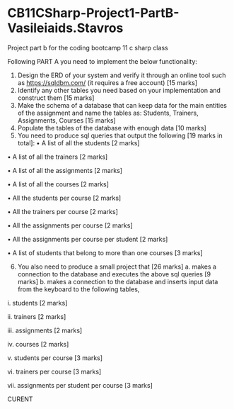# CB11CSharp-Project1-PartB-Vasileiaids.Stavros
Project part b for the coding bootcamp 11 c sharp class

Following PART A you need to implement the below functionality:
1. Design the ERD of your system and verify it through an online tool such as
https://sqldbm.com/ (it requires a free account) [15 marks]
2. Identify any other tables you need based on your implementation and
construct them [15 marks]
3. Make the schema of a database that can keep data for the main entities of
the assignment and name the tables as: Students, Trainers, Assignments,
Courses [15 marks]
4. Populate the tables of the database with enough data [10 marks]
5. You need to produce sql queries that output the following [19 marks in
total]:
• A list of all the students [2 marks]

• A list of all the trainers [2 marks]

• A list of all the assignments [2 marks]

• A list of all the courses [2 marks]

• All the students per course [2 marks]

• All the trainers per course [2 marks]

• All the assignments per course [2 marks]

• All the assignments per course per student [2 marks]

• A list of students that belong to more than one courses [3 marks]

6. You also need to produce a small project that [26 marks]
a. makes a connection to the database and executes the above sql
queries [9 marks]
b. makes a connection to the database and inserts input data from the
keyboard to the following tables,

i. students [2 marks]

ii. trainers [2 marks]

iii. assignments [2 marks]

iv. courses [2 marks]

v. students per course [3 marks]

vi. trainers per course [3 marks]

vii. assignments per student per course [3 marks]


CURENT 

